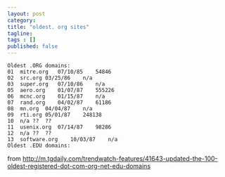 ```yaml
---
layout: post 
category: 
title: "oldest. org sites"
tagline: 
tags : [] 
published: false
---
```



    
    Oldest .ORG domains:
    01	mitre.org	07/10/85	54846
    02	src.org	03/25/86	n/a
    03	super.org	07/10/86	n/a
    05	aero.org	01/07/87	555226
    06	mcnc.org	01/15/87	n/a
    07	rand.org	04/02/87	61186
    08	mn.org	04/04/87	n/a
    09	rti.org	05/01/87	248138
    10	n/a	??	??
    11	usenix.org	07/14/87	98286
    12	n/a	??	??
    13	software.org	10/03/87	n/a
    Oldest .EDU domains:

from http://m.tgdaily.com/trendwatch-features/41643-updated-the-100-oldest-registered-dot-com-org-net-edu-domains

